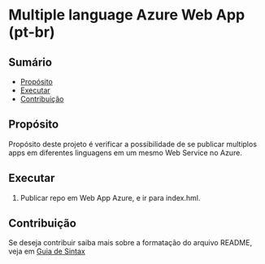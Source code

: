 # Multiple language Azure Web App (pt-br)

## Sumário
* [Propósito](#propósito)
* [Executar](#executar)
* [Contribuição](#contribuição)

## Propósito
Propósito deste projeto é verificar a possibilidade de se publicar multiplos apps em diferentes linguagens em um mesmo Web Service no Azure.

## Executar
1. Publicar repo em Web App Azure, e ir para index.hml.

## Contribuição
Se deseja contribuir saiba mais sobre a formatação do arquivo README, veja em [Guia de Sintax](https://docs.microsoft.com/en-us/vsts/project/wiki/markdown-guidance?view=vsts)
